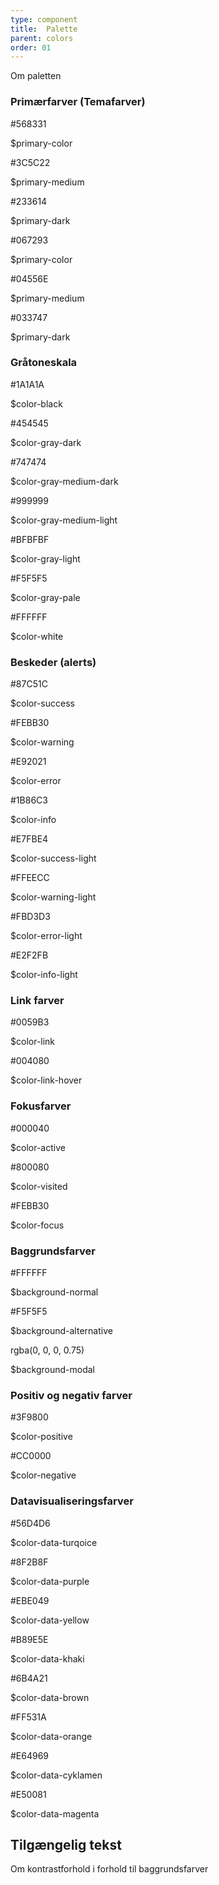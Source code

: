 ```yaml
---
type: component
title:  Palette
parent: colors
order: 01
---
```


<p>Om paletten</p>

<!-- new setup start -->
<h3 class="heading h5">Primærfarver (Temafarver)</h3>
<div class="color-row-container">
  <div class="row color-row">
    <!-- borger primary START -->
    <div class="col-md-3">
      <div class="color-container borger-primary"></div>
      <div class="color-text-container">
        <p class="is-neutral code-color-hex">#568331</p>
        <!-- <p class="is-virk code-color-hex">#F08B1E</p>
        <p class="is-borger code-color-hex">#588012</p>-->
        <p class="code-color-variable">$primary-color</p>
      </div>
    </div>
    <!-- borger primary END -->
    <!-- borger medium START -->
    <div class="col-md-3">
      <div class="color-container borger-medium"></div>
      <div class="color-text-container">
        <p class="is-neutral code-color-hex">#3C5C22</p>
        <!-- <p class="is-virk code-color-hex">#F08B1E</p>
        <p class="is-borger code-color-hex">#588012</p>-->
        <p class="code-color-variable">$primary-medium</p>
      </div>
    </div>
    <!-- borger medium END -->
    <!-- borger dark START -->
    <div class="col-md-3">
      <div class="color-container borger-dark"></div>
      <div class="color-text-container">
        <p class="is-neutral code-color-hex">#233614</p>
        <!-- <p class="is-virk code-color-hex">#F08B1E</p>
        <p class="is-borger code-color-hex">#588012</p>-->
        <p class="code-color-variable">$primary-dark</p>
      </div>
    </div>
    <!-- borger dark END -->
  </div>
</div>
<div class="color-row-container">
  <div class="row color-row">
    <!-- virk primary START -->
    <div class="col-md-3">
      <div class="color-container virk-primary"></div>
      <div class="color-text-container">
        <p class="is-neutral code-color-hex">#067293</p>
        <!-- <p class="is-virk code-color-hex">#F08B1E</p>
        <p class="is-borger code-color-hex">#588012</p>-->
        <p class="code-color-variable">$primary-color</p>
      </div>
    </div>
    <!--virk primary END -->
    <!-- virk medium START -->
    <div class="col-md-3">
      <div class="color-container virk-medium"></div>
      <div class="color-text-container">
        <p class="is-neutral code-color-hex">#04556E</p>
        <!-- <p class="is-virk code-color-hex">#F08B1E</p>
        <p class="is-borger code-color-hex">#588012</p>-->
        <p class="code-color-variable">$primary-medium </p>
      </div>
    </div>
    <!--virk medium END -->
    <!-- virk dark START -->
    <div class="col-md-3">
      <div class="color-container virk-dark"></div>
      <div class="color-text-container">
        <p class="is-neutral code-color-hex">#033747</p>
        <!-- <p class="is-virk code-color-hex">#F08B1E</p>
        <p class="is-borger code-color-hex">#588012</p>-->
        <p class="code-color-variable">$primary-dark </p>
      </div>
    </div>
    <!--virk dark END -->
  </div>
</div>

<h3 class="heading h5">Gråtoneskala</h3>
<div class="color-row-container">
  <div class="row color-row">
    <!-- color-black start -->
    <div class="col-md-3">
      <div class="color-container color-black"></div>
      <div class="color-text-container">
        <p class="is-neutral code-color-hex">#1A1A1A</p>
        <!-- <p class="is-virk code-color-hex">#F08B1E</p>
        <p class="is-borger code-color-hex">#588012</p>-->
        <p class="code-color-variable">$color-black</p>
      </div>
    </div>
    <!-- color-black end -->
    <!-- color-gray-dark start -->
    <div class="col-md-3 ">
      <div class="color-container color-gray-dark"></div>
      <div class="color-text-container">
        <p class="is-neutral code-color-hex">#454545</p>
        <!-- <p class="is-virk">#F08B1E</p>
        <p class="is-borger">#588012</p>-->
        <p class="code-color-variable">$color-gray-dark</p>
      </div>
    </div>
    <!-- color-gray-dark end -->
    <!-- color-gray-medium-dark start -->
    <div class="col-md-3 ">
      <div class="color-container color-gray-medium-dark"></div>
      <div class="color-text-container">
        <p class="is-neutral code-color-hex">#747474</p>
        <!-- <p class="is-virk">#F08B1E</p>
        <p class="is-borger">#588012</p>-->
        <p class="code-color-variable">$color-gray-medium-dark</p>
      </div>
    </div>
    <!-- color-gray-medium-dark end -->
    <!-- color-gray-medium-light start -->
    <div class="col-md-3 ">
      <div class="color-container color-gray-medium-light"></div>
      <div class="color-text-container">
        <p class="is-neutral code-color-hex">#999999</p>
        <!-- <p class="is-virk">#F08B1E</p>
        <p class="is-borger">#588012</p>-->
        <p class="code-color-variable">$color-gray-medium-light</p>
      </div>
    </div>
    <!-- color-gray-medium-light end -->
    <!-- color-gray-light start -->
    <div class="col-md-3">
      <div class="color-container color-gray-light"></div>
      <div class="color-text-container">
        <p class="is-neutral code-color-hex">#BFBFBF</p>
        <!-- <p class="is-virk">#F08B1E</p>
        <p class="is-borger">#588012</p>-->
        <p class="code-color-variable">$color-gray-light</p>
      </div>
    </div>
    <!-- color-gray-light end -->
    <!-- color-gray-pale start -->
    <div class="col-md-3">
      <div class="color-container color-gray-pale"></div>
      <div class="color-text-container">
        <p class="is-neutral code-color-hex">#F5F5F5</p>
        <!-- <p class="is-virk">#F08B1E</p>
        <p class="is-borger">#588012</p>-->
        <p class="code-color-variable">$color-gray-pale</p>
      </div>
    </div>
    <!-- color-gray-pale end -->
    <!-- color-white start -->
    <div class="col-md-3 ">
      <div class="color-container color-white"></div>
      <div class="color-text-container">
        <p class="is-neutral code-color-hex">#FFFFFF</p>
        <!-- <p class="is-virk code-color-hex">#F08B1E</p>
        <p class="is-borger code-color-hex">#588012</p>-->
        <p class="code-color-variable">$color-white</p>
      </div>
    </div>
    <!-- color-white end -->
  </div>
</div>

 <h3 class="heading h5">Beskeder (alerts)</h3>
<div class="color-row-container">
  <div class="row color-row">
    <!-- color-success START -->
    <div class="col-md-3">
      <div class="color-container color-success"></div>
      <div class="color-text-container">
        <p class="is-neutral code-color-hex">#87C51C</p>
        <!-- <p class="is-virk code-color-hex">#F08B1E</p>
        <p class="is-borger code-color-hex">#588012</p>-->
        <p class="code-color-variable">$color-success</p>
      </div>
    </div>
    <!-- color-success END -->
    <!-- color-warning START -->
    <div class="col-md-3">
      <div class="color-container color-warning"></div>
      <div class="color-text-container">
        <p class="is-neutral code-color-hex">#FEBB30</p>
        <!-- <p class="is-virk code-color-hex">#F08B1E</p>
        <p class="is-borger code-color-hex">#588012</p>-->
        <p class="code-color-variable">$color-warning</p>
      </div>
    </div>
    <!-- color-warning END -->
    <!-- color-error START -->
    <div class="col-md-3">
      <div class="color-container color-error"></div>
      <div class="color-text-container">
        <p class="is-neutral code-color-hex">#E92021</p>
        <!-- <p class="is-virk code-color-hex">#F08B1E</p>
        <p class="is-borger code-color-hex">#588012</p>-->
        <p class="code-color-variable">$color-error</p>
      </div>
    </div>
    <!-- color-error END -->
    <!-- color-info START -->
    <div class="col-md-3">
      <div class="color-container color-info"></div>
      <div class="color-text-container">
        <p class="is-neutral code-color-hex">#1B86C3</p>
        <!-- <p class="is-virk code-color-hex">#F08B1E</p>
        <p class="is-borger code-color-hex">#588012</p>-->
        <p class="code-color-variable">$color-info</p>
      </div>
    </div>
    <!-- color-info END -->
    <!-- color-success-light START -->
    <div class="col-md-3">
      <div class="color-container color-succes-light"></div>
      <div class="color-text-container">
        <p class="is-neutral code-color-hex">#E7FBE4</p>
        <!-- <p class="is-virk code-color-hex">#F08B1E</p>
        <p class="is-borger code-color-hex">#588012</p>-->
        <p class="code-color-variable">$color-success-light</p>
      </div>
    </div>
    <!-- color-success-light END -->
    <!-- color-warning-light START -->
    <div class="col-md-3">
      <div class="color-container color-warning-light"></div>
      <div class="color-text-container">
        <p class="is-neutral code-color-hex">#FFEECC</p>
        <!-- <p class="is-virk code-color-hex">#F08B1E</p>
        <p class="is-borger code-color-hex">#588012</p>-->
        <p class="code-color-variable">$color-warning-light</p>
      </div>
    </div>
    <!-- color-warning-light END -->
    <!-- color-error-light START -->
    <div class="col-md-3">
      <div class="color-container color-error-light"></div>
      <div class="color-text-container">
        <p class="is-neutral code-color-hex">#FBD3D3</p>
        <!-- <p class="is-virk code-color-hex">#F08B1E</p>
        <p class="is-borger code-color-hex">#588012</p>-->
        <p class="code-color-variable">$color-error-light</p>
      </div>
    </div>
    <!-- color-error-light END -->
    <!-- color-info-light START -->
    <div class="col-md-3">
      <div class="color-container color-info-light"></div>
      <div class="color-text-container">
        <p class="is-neutral code-color-hex">#E2F2FB</p>
        <!-- <p class="is-virk code-color-hex">#F08B1E</p>
        <p class="is-borger code-color-hex">>#588012</p>-->
        <p class="code-color-variable">$color-info-light</p>
      </div>
    </div>
    <!-- color-info-light END -->
  </div>
</div>

<h3 class="heading h5">Link farver</h3>
<div class="color-row-container">

  <div class="row color-row">
    <!-- color-link START -->
    <div class="col-md-3">
      <div class="color-container color-link"></div>
      <div class="color-text-container">
        <p class="is-neutral code-color-hex">#0059B3</p>
        <!-- <p class="is-virk code-color-hex">#F08B1E</p>
        <p class="is-borger code-color-hex">#588012</p>-->
        <p class="code-color-variable">$color-link</p>
      </div>
    </div>
    <!-- color-link END -->
    <!-- color-link-hover START -->
    <div class="col-md-3">
      <div class="color-container color-link-hover"></div>
      <div class="color-text-container">
        <p class="is-neutral code-color-hex">#004080</p>
        <!-- <p class="is-virk code-color-hex">#F08B1E</p>
        <p class="is-borger code-color-hex">#588012</p>-->
        <p class="code-color-variable">$color-link-hover</p>
      </div>
    </div>
    <!-- color-link-hover END -->
  </div>
</div>

<h3 class="heading h5">Fokusfarver</h3>
<div class="color-row-container">
  <div class="row color-row">
  <!-- color-active START -->
    <div class="col-md-3">
      <div class="color-container color-active"></div>
      <div class="color-text-container">
        <p class="is-neutral code-color-hex">#000040</p>
        <!-- <p class="is-virk code-color-hex">#F08B1E</p>
        <p class="is-borger code-color-hex">#588012</p>-->
        <p class="code-color-variable">$color-active</p>
      </div>
    </div>
    <!-- color-active END -->
    <!-- color-visited START -->
    <div class="col-md-3">
      <div class="color-container color-visited"></div>
      <div class="color-text-container">
        <p class="is-neutral code-color-hex">#800080</p>
        <!-- <p class="is-virk code-color-hex">#F08B1E</p>
        <p class="is-borger code-color-hex">#588012</p>-->
        <p class="code-color-variable">$color-visited</p>
      </div>
    </div>
    <!-- color-visited END -->
    <!-- color-focus START -->
    <div class="col-md-3">
      <div class="color-container color-focus"></div>
      <div class="color-text-container">
        <p class="is-neutral code-color-hex">#FEBB30</p>
        <!-- <p class="is-virk code-color-hex">#F08B1E</p>
        <p class="is-borger code-color-hex">#588012</p>-->
        <p class="code-color-variable">$color-focus</p>
      </div>
    </div>
    <!-- color-focus END -->

  </div>
</div>


<h3 class="heading h5">Baggrundsfarver</h3>
<div class="color-row-container">
  <div class="row color-row">
  <!-- color-positive START -->
    <div class="col-md-3">
      <div class="color-container bg-normal"></div>
      <div class="color-text-container">
        <p class="is-neutral code-color-hex">#FFFFFF</p>
        <!-- <p class="is-virk code-color-hex">#F08B1E</p>
        <p class="is-borger code-color-hex">#588012</p>-->
        <p class="code-color-variable">$background-normal</p>
      </div>
    </div>
  <!-- color-positive END -->
  <!-- color-negative START -->
    <div class="col-md-3">
      <div class="color-container bg-alternative"></div>
      <div class="color-text-container">
        <p class="is-neutral code-color-hex">#F5F5F5</p>
        <!-- <p class="is-virk code-color-hex">#F08B1E</p>
        <p class="is-borger code-color-hex">#588012</p>-->
        <p class="code-color-variable">$background-alternative</p>
      </div>
    </div>
  <!-- color-negative END -->
  <!-- color-negative START -->
    <div class="col-md-3">
      <div class="color-container bg-modal"></div>
      <div class="color-text-container">
        <p class="is-neutral code-color-hex">rgba(0, 0, 0, 0.75)</p>
        <!-- <p class="is-virk code-color-hex">#F08B1E</p>
        <p class="is-borger code-color-hex">#588012</p>-->
        <p class="code-color-variable">$background-modal</p>
      </div>
    </div>
  </div>
    <!-- color-negative END -->
</div>
<h3 class="heading h5">Positiv og negativ farver</h3>
<div class="color-row-container">

  <div class="row color-row">
    <!-- color-positive START -->
    <div class="col-md-3">
      <div class="color-container color-positive"></div>
      <div class="color-text-container">
        <p class="is-neutral code-color-hex">#3F9800</p>
        <!-- <p class="is-virk code-color-hex">#F08B1E</p>
        <p class="is-borger code-color-hex">#588012</p>-->
        <p class="code-color-variable">$color-positive</p>
      </div>
    </div>
    <!-- color-positive END -->
    <!-- color-negative START -->
    <div class="col-md-3">
      <div class="color-container color-negative"></div>
      <div class="color-text-container">
        <p class="is-neutral code-color-hex">#CC0000</p>
        <!-- <p class="is-virk code-color-hex">#F08B1E</p>
        <p class="is-borger code-color-hex">#588012</p>-->
        <p class="code-color-variable">$color-negative</p>
      </div>
    </div>
    <!-- color-negative END -->
  </div>
</div>

<h3 class="heading h5">Datavisualiseringsfarver</h3>
<div class="color-row-container">
  <div class="row color-row">
  <!-- color-data-turqoice START -->
  <div class="col-md-3">
    <div class="color-container color-data-turqoice"></div>
    <div class="color-text-container">
      <p class="is-neutra code-color-hex">#56D4D6</p>
      <!-- <p class="is-virk code-color-hex">#F08B1E</p>
      <p class="is-borger code-color-hex">#588012</p>-->
      <p class="code-color-variable">$color-data-turqoice</p>
    </div>
  </div>
  <!-- color-data-turqoice END -->

  <!-- color-data-purple START -->
  <div class="col-md-3">
    <div class="color-container color-data-purple"></div>
    <div class="color-text-container">
      <p class="is-neutral code-color-hex">#8F2B8F</p>
      <!-- <p class="is-virk code-color-hex">#F08B1E</p>
      <p class="is-borger code-color-hex">#588012</p>-->
      <p class="code-color-variable">$color-data-purple</p>
    </div>
  </div>
  <!-- color-data-purple END -->
    <!-- color-data-yellow START -->
    <div class="col-md-3 ">
      <div class="color-container color-data-yellow"></div>
      <div class="color-text-container">
        <p class="is-neutral code-color-hex">#EBE049</p>
        <!-- <p class="is-virk code-color-hex">#F08B1E</p>
        <p class="is-borger code-color-hex">#588012</p>-->
        <p class="code-color-variable">$color-data-yellow</p>
      </div>
    </div>
    <!-- color-data-yellow END -->
    <!-- color-data-khaki START -->
    <div class="col-md-3 ">
      <div class="color-container color-data-khaki"></div>
      <div class="color-text-container">
        <p class="is-neutral code-color-hex">#B89E5E</p>
        <!-- <p class="is-virk code-color-hex">#F08B1E</p>
        <p class="is-borger code-color-hex">#588012</p>-->
        <p class="code-color-variable">$color-data-khaki</p>
      </div>
    </div>
    <!-- color-data-khaki END -->
    <!-- color-data-brown START -->
    <div class="col-md-3">
      <div class="color-container color-data-brown"></div>
      <div class="color-text-container">
        <p class="is-neutral code-color-hex">#6B4A21</p>
        <!-- <p class="is-virk code-color-hex">#F08B1E</p>
        <p class="is-borger code-color-hex">#588012</p>-->
        <p class="code-color-variable">$color-data-brown</p>
      </div>
    </div>
    <!-- color-data-brown END -->
    <!-- color-data-orange START -->
    <div class="col-md-3">
      <div class="color-container color-data-orange"></div>
      <div class="color-text-container">
        <p class="is-neutral code-color-hex">#FF531A</p>
        <!-- <p class="is-virk code-color-hex">#F08B1E</p>
        <p class="is-borger code-color-hex">#588012</p>-->
        <p class="code-color-variable">$color-data-orange</p>
      </div>
    </div>
    <!-- color-data-orange END -->
    <!-- color-data-cyklamen START -->
    <div class="col-md-3">
      <div class="color-container color-data-cyklamen"></div>
      <div class="color-text-container">
        <p class="is-neutral code-color-hex">#E64969</p>
        <!-- <p class="is-virk code-color-hex">#F08B1E</p>
        <p class="is-borger code-color-hex">#588012</p>-->
        <p class="code-color-variable">$color-data-cyklamen</p>
      </div>
    </div>
    <!-- color-data-cyklamen END -->
    <!-- color-data-magenta START -->
    <div class="col-md-3">
      <div class="color-container color-data-magenta"></div>
      <div class="color-text-container">
        <p class="is-neutral code-color-hex">#E50081</p>
        <!-- <p class="is-virk code-color-hex">#F08B1E</p>
        <p class="is-borger code-color-hex">#588012</p>-->
        <p class="code-color-variable">$color-data-magenta</p>
      </div>
    </div>
    <!-- color-data-magenta END -->
  </div>
</div>

<h2 class="heading">Tilgængelig tekst</h2>
<p class="font-lead">Om kontrastforhold i forhold til baggrundsfarver</p>